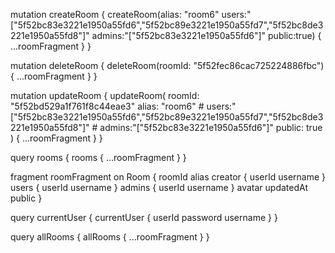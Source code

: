 mutation createRoom {
  createRoom(alias: "room6" users:"[\"5f52bc83e3221e1950a55fd6\",\"5f52bc89e3221e1950a55fd7\",\"5f52bc8de3221e1950a55fd8\"]" admins:"[\"5f52bc83e3221e1950a55fd6\"]" public:true) {
    ...roomFragment
  }
}

mutation deleteRoom {
	deleteRoom(roomId: "5f52fec86cac725224886fbc") {
    ...roomFragment
  }
}

mutation updateRoom {
  updateRoom(
    roomId: "5f52bd529a1f761f8c44eae3" 
    alias: "room6" 
    # users:"[\"5f52bc83e3221e1950a55fd6\",\"5f52bc89e3221e1950a55fd7\",\"5f52bc8de3221e1950a55fd8\"]" 
    # admins:"[\"5f52bc83e3221e1950a55fd6\"]" 
    public: true
  ) {
    ...roomFragment
  }
}

query rooms {
  rooms {
    ...roomFragment
  }
}

fragment roomFragment on Room {
  roomId
  alias
  creator {
    userId
    username
  }
  users {
    userId
    username
  }
  admins {
    userId
    username
  }
  avatar
  updatedAt
  public
}


query currentUser {
  currentUser {
    userId
    password
    username
  }
}

query allRooms {
  allRooms {
    ...roomFragment
  }
}